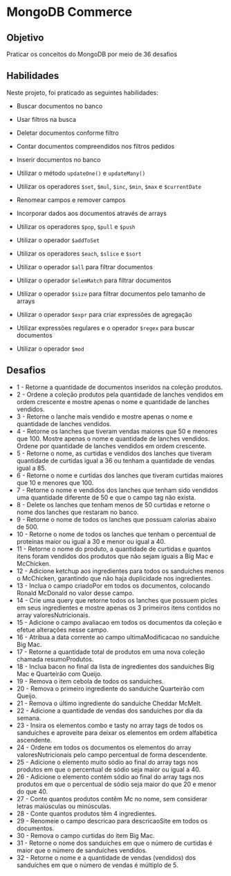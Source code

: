 # MongoDB Commerce
## Objetivo
Praticar os conceitos do MongoDB por meio de 36 desafios

## Habilidades

Neste projeto, foi praticado as seguintes habilidades:
  * Buscar documentos no banco
  
  * Usar filtros na busca
  
  * Deletar documentos conforme filtro
  
  * Contar documentos compreendidos nos filtros pedidos
  
  * Inserir documentos no banco

  * Utilizar o método `updateOne()` e `updateMany()`

  * Utilizar os operadores `$set`, `$mul`, `$inc`, `$min`, `$max` e `$currentDate`

  * Renomear campos e remover campos

  * Incorporar dados aos documentos através de arrays

  * Utilizar os operadores `$pop`, `$pull` e `$push`
  
  * Utilizar o operador `$addToSet`

  * Utilizar os operadores `$each`, `$slice` e `$sort`

  * Utilizar o operador `$all` para filtrar documentos

  * Utilizar o operador `$elemMatch` para filtrar documentos

  * Utilizar o operador `$size` para filtrar documentos pelo tamanho de arrays

  * Utilizar o operador `$expr` para criar expressões de agregação

  * Utilizar expressões regulares e o operador `$regex` para buscar documentos

  * Utilizar o operador `$mod`
## Desafios

- 1 - Retorne a quantidade de documentos inseridos na coleção produtos.
- 2 - Ordene a coleção produtos pela quantidade de lanches vendidos em ordem crescente e mostre apenas o nome e quantidade de lanches vendidos.
- 3 - Retorne o lanche mais vendido e mostre apenas o nome e quantidade de lanches vendidos.
- 4 - Retorne os lanches que tiveram vendas maiores que 50 e menores que 100. Mostre apenas o nome e quantidade de lanches vendidos. Ordene por quantidade de lanches vendidos em ordem crescente.
- 5 - Retorne o nome, as curtidas e vendidos dos lanches que tiveram quantidade de curtidas igual a 36 ou tenham a quantidade de vendas igual a 85.
- 6 - Retorne o nome e curtidas dos lanches que tiveram curtidas maiores que 10 e menores que 100.
- 7 - Retorne o nome e vendidos dos lanches que tenham sido vendidos uma quantidade diferente de 50 e que o campo tag não exista.
- 8 - Delete os lanches que tenham menos de 50 curtidas e retorne o nome dos lanches que restaram no banco.
- 9 - Retorne o nome de todos os lanches que possuam calorias abaixo de 500.
- 10 - Retorne o nome de todos os lanches que tenham o percentual de proteínas maior ou igual a 30 e menor ou igual a 40.
- 11 - Retorne o nome do produto, a quantidade de curtidas e quantos itens foram vendidos dos produtos que não sejam iguais a Big Mac e McChicken.
- 12 - Adicione ketchup aos ingredientes para todos os sanduíches menos o McChicken, garantindo que não haja duplicidade nos ingredientes.
- 13 - Inclua o campo criadoPor em todos os documentos, colocando Ronald McDonald no valor desse campo.
- 14 - Crie uma query que retorne todos os lanches que possuem picles em seus ingredientes e mostre apenas os 3 primeiros itens contidos no array valoresNutricionais.
- 15 - Adicione o campo avaliacao em todos os documentos da coleção e efetue alterações nesse campo.
- 16 - Atribua a data corrente ao campo ultimaModificacao no sanduíche Big Mac.
- 17 - Retorne a quantidade total de produtos em uma nova coleção chamada resumoProdutos.
- 18 - Inclua bacon no final da lista de ingredientes dos sanduíches Big Mac e Quarteirão com Queijo.
- 19 - Remova o item cebola de todos os sanduíches.
- 20 - Remova o primeiro ingrediente do sanduíche Quarteirão com Queijo.
- 21 - Remova o último ingrediente do sanduíche Cheddar McMelt.
- 22 - Adicione a quantidade de vendas dos sanduíches por dia da semana.
- 23 - Insira os elementos combo e tasty no array tags de todos os sanduíches e aproveite para deixar os elementos em ordem alfabética ascendente.
- 24 - Ordene em todos os documentos os elementos do array valoresNutricionais pelo campo percentual de forma descendente.
- 25 - Adicione o elemento muito sódio ao final do array tags nos produtos em que o percentual de sódio seja maior ou igual a 40.
- 26 - Adicione o elemento contém sódio ao final do array tags nos produtos em que o percentual de sódio seja maior do que 20 e menor do que 40.
- 27 - Conte quantos produtos contêm Mc no nome, sem considerar letras maiúsculas ou minúsculas.
- 28 - Conte quantos produtos têm 4 ingredientes.
- 29 - Renomeie o campo descricao para descricaoSite em todos os documentos.
- 30 - Remova o campo curtidas do item Big Mac.
- 31 - Retorne o nome dos sanduíches em que o número de curtidas é maior que o número de sanduíches vendidos.
- 32 - Retorne o nome e a quantidade de vendas (vendidos) dos sanduíches em que o número de vendas é múltiplo de 5.
